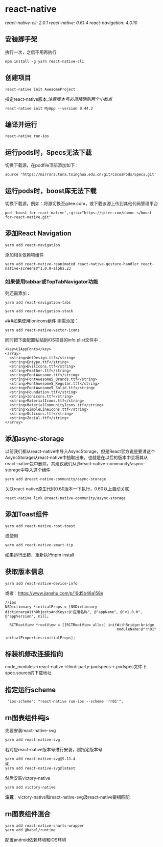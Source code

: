 # react-native 

*react-native-cli: 2.0.1*
*react-native: 0.61.4*
*react-navigation: 4.0.10*

## 安装脚手架
执行一次，之后不用再执行
```
npm install -g yarn react-native-cli

```
 
## 创建项目
```
react-native init AwesomeProject

```
指定react-native版本,*注意版本号必须精确到两个小数点*
```
react-native init MyApp --version 0.44.3
```
## 编译并运行
```
react-native run-ios

```
## 运行pods时，Specs无法下载
切换下载源，在podfile顶部添加如下：
```
source 'https://mirrors.tuna.tsinghua.edu.cn/git/CocoaPods/Specs.git'
```
## 运行pods时，boost库无法下载
切换下载源，例如：将源切换至gitee.com，或下载该源上传到其他代码管理平台
```
pod 'boost-for-react-native',:git=>"https://gitee.com/damon-s/boost-for-react-native.git"
```
## 添加React Navigation
```
yarn add react-navigation

```
添加相关依赖项组件
```
yarn add react-native-reanimated react-native-gesture-handler react-native-screens@^1.0.0-alpha.23
```
### 如果使用tabbar或TopTabNavigator功能
则还需添加：
```
yarn add react-navigation-tabs

```
```
yarn add react-navigation-stack

```
###如果使用Ionicons组件
则需添加：
```
yarn add react-native-vector-icons

```
同时把下面配置粘贴到iOS项目的info.plist文件中：
```
<key>UIAppFonts</key>
<array>
  <string>AntDesign.ttf</string>
  <string>Entypo.ttf</string>
  <string>EvilIcons.ttf</string>
  <string>Feather.ttf</string>
  <string>FontAwesome.ttf</string>
  <string>FontAwesome5_Brands.ttf</string>
  <string>FontAwesome5_Regular.ttf</string>
  <string>FontAwesome5_Solid.ttf</string>
  <string>Foundation.ttf</string>
  <string>Ionicons.ttf</string>
  <string>MaterialIcons.ttf</string>
  <string>MaterialCommunityIcons.ttf</string>
  <string>SimpleLineIcons.ttf</string>
  <string>Octicons.ttf</string>
  <string>Zocial.ttf</string>
</array>

```
## 添加async-storage
以前我们都从react-native中导入AsyncStorage，但是React官方说是要讲这个AsyncStorage从react-native中抽取出来，也就是在以后的版本中会将其从react-native包中删除，其建议我们从@react-native-community/async-storage中导入这个组件
```
yarn add @react-native-community/async-storage
```
关联react-native原生代码0.60版本一下执行，0.60以上自动关联
```
react-native link @react-native-community/async-storage
```

## 添加Toast组件
```
yarn add react-native-root-toast
```
或使用
```
yarn add react-native-smart-tip
```
如果运行出错，重新执行npm install

## 获取版本信息
```
yarn add react-native-device-info
```
或者：https://www.jianshu.com/p/16d5b48a158e
```
//ios
NSDictionary *initialProps = [NSDictionary dictionaryWithObjectsAndKeys:@"应用名称", @"appName", @"v1.0.0", @"appVersion", nil];
  
  RCTRootView *rootView = [[RCTRootView alloc] initWithBridge:bridge
                                                   moduleName:@"rn01"
                                            initialProperties:initialProps];
```

## 标装机修改连接指向
 node_modules->react-native->third-party-podspecs->.podspec文件下spec.source的下载地址

 ## 指定运行scheme
 ```
  "ios-scheme": "react-native run-ios --scheme 'rn01'",
 ```

 ## rn图表组件纯js

先要安装react-native-svg
```
yarn add react-native-svg
```
若对应react-native版本号进行安装，则指定版本号
```
yarn add react-native-svg@9.13.4
或
yarn add react-native-svg@latest
```
然后安装victory-native
```
yarn add victory-native
```
**注意**：victory-native和react-native-svg及react-native要相匹配

## rn图表组件混合

```
yarn add react-native-charts-wrapper
yarn add @babel/runtime

```
配置android依赖环境和iOS环境